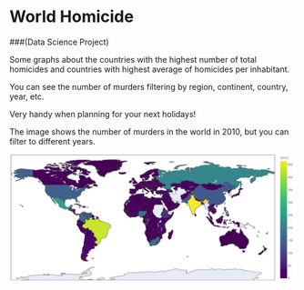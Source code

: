 # World Homicide 

###(Data Science Project)

Some graphs about the countries with the highest number of total homicides and countries with highest average of homicides per inhabitant.

You can see the number of murders filtering by region, continent, country, year, etc.

Very handy when planning for your next holidays!

The image shows the number of murders in the world in 2010, but you can filter to different years.

![World Homicide in 2010](homicide.jpg)
